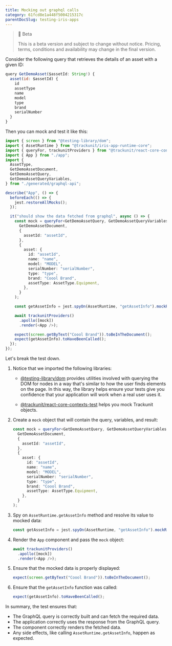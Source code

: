 ```yaml
---
title: Mocking out graphql calls
category: 61fcd8e1a448f5004215317c
parentDocSlug: testing-iris-apps
---
```


> 🚧 Beta
> 
> This is a beta version and subject to change without notice. Pricing, terms, conditions and availability may change in the final version.

Consider the following query that retrieves the details of an asset with a given ID:

```javascript
query GetDemoAsset($assetId: String!) {
  asset(id: $assetId) {
    id
    assetType
    name
    model
    type
    brand
    serialNumber
  }
}
```

Then you can mock and test it like this:

```typescript
import { screen } from "@testing-library/dom";
import { AssetRuntime } from "@trackunit/iris-app-runtime-core";
import { queryFor, trackunitProviders } from "@trackunit/react-core-contexts-test";
import { App } from "./app";
import {
  AssetType,
  GetDemoAssetDocument,
  GetDemoAssetQuery,
  GetDemoAssetQueryVariables,
} from "./generated/graphql-api";

describe("App", () => {
  beforeEach(() => {
    jest.restoreAllMocks();
  });

  it("should show the data fetched from graphql", async () => {
    const mock = queryFor<GetDemoAssetQuery, GetDemoAssetQueryVariables>(
      GetDemoAssetDocument,
      {
        assetId: "assetId",
      },
      {
        asset: {
          id: "assetId",
          name: "name",
          model: "MODEL",
          serialNumber: "serialNumber",
          type: "type",
          brand: "Coool Brand",
          assetType: AssetType.Equipment,
        },
      }
    );

    const getAssetInfo = jest.spyOn(AssetRuntime, "getAssetInfo").mockResolvedValue({ assetId: "assetId" });

    await trackunitProviders()
      .apollo([mock])
      .render(<App />);

    expect(screen.getByText("Coool Brand")).toBeInTheDocument();
    expect(getAssetInfo).toHaveBeenCalled();
  });
});
```

Let's break the test down.
1. Notice that we imported the following libraries:
    - [@testing-library/dom](https://github.com/testing-library/dom) provides utilities involved with querying the DOM for nodes in a way that's similar to how the user finds elements on the page. In this way, the library helps ensure your tests give you confidence that your application will work when a real user uses it.

    - [@trackunit/react-core-contexts-test](https://www.npmjs.com/package/@trackunit/react-core-contexts-test) helps you mock Trackunit objects.

2. Create a `mock` object that will contain the query, variables, and result:

    ```typescript
    const mock = queryFor<GetDemoAssetQuery, GetDemoAssetQueryVariables>(
      GetDemoAssetDocument,
      {
        assetId: "assetId",
      },
      {
        asset: {
          id: "assetId",
          name: "name",
          model: "MODEL",
          serialNumber: "serialNumber",
          type: "type",
          brand: "Coool Brand",
          assetType: AssetType.Equipment,
        },
      }
    );
    ```

2. Spy on `AssetRuntime.getAssetInfo` method and resolve its value to mocked data:

    ```typescript
    const getAssetInfo = jest.spyOn(AssetRuntime, "getAssetInfo").mockResolvedValue({ assetId: "assetId" });
    ```

3. Render the `App` component and pass the `mock` object:

    ```typescript
    await trackunitProviders()
      .apollo([mock])
      .render(<App />);
    ```

4. Ensure that the mocked data is properly displayed:

    ```typescript
    expect(screen.getByText("Coool Brand")).toBeInTheDocument();
    ```

5. Ensure that the `getAssetInfo` function was called:

    ```typescript
    expect(getAssetInfo).toHaveBeenCalled();
    ```

In summary, the test ensures that:
- The GraphQL query is correctly built and can fetch the required data.
- The application correctly uses the response from the GraphQL query.
- The component correctly renders the fetched data.
- Any side effects, like calling `AssetRuntime.getAssetInfo`, happen as expected.